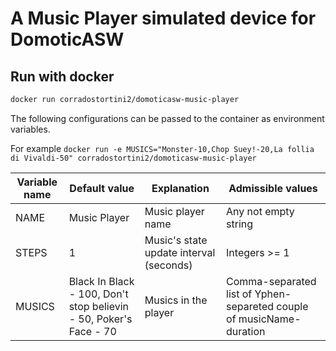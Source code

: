 # A Music Player simulated device for DomoticASW

## Run with docker

```sh
docker run corradostortini2/domoticasw-music-player
```

The following configurations can be passed to the container as environment variables.

For example `docker run -e MUSICS="Monster-10,Chop Suey!-20,La follia di Vivaldi-50" corradostortini2/domoticasw-music-player`


| Variable name | Default value                                                     | Explanation                             | Admissible values                                                    |
|---------------|-------------------------------------------------------------------|-----------------------------------------|----------------------------------------------------------------------|
| NAME          | Music Player                                                      | Music player name                       | Any not empty string                                                 |
| STEPS         | 1                                                                 | Music's state update interval (seconds) | Integers >= 1                                                        |
| MUSICS        | Black In Black - 100, Don't stop believin - 50, Poker's Face - 70 | Musics in the player                    | Comma-separated list of Yphen-separeted couple of musicName-duration |